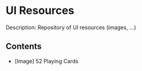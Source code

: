 # UI Resources
Description: Repository of UI resources (images, ...)

## Contents
- [Image] 52 Playing Cards
